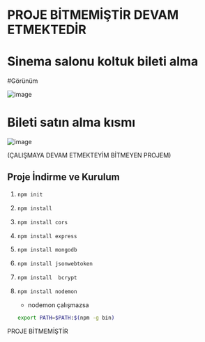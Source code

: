 # PROJE BİTMEMİŞTİR DEVAM ETMEKTEDİR

# Sinema salonu koltuk bileti alma

#Görünüm

![image](https://github.com/yusufkaratasss/Cinemasalon/assets/150325103/75825940-522d-40c2-b984-59b5f92854c8)
# Bileti satın alma kısmı 
![image](https://github.com/yusufkaratasss/Cinemasalon/assets/150325103/69a7c8e0-9bc9-4df4-bc74-a436fd1cd3d5)

(ÇALIŞMAYA DEVAM ETMEKTEYİM BİTMEYEN PROJEM)

## Proje İndirme ve Kurulum

1. 
    ```bash
    npm init
    ```

2. 
    ```bash
    npm install
    ```

3. 
    ```bash
    npm install cors
    ```

4. 
    ```bash
    npm install express
    ```

5. 
    ```bash
    npm install mongodb
    ```

6. 
    ```bash
    npm install jsonwebtoken 
    ```

7. 
    ```bash
    npm install  bcrypt 
    ```

8. 
    ```bash
    npm install nodemon 
    ```

   - nodemon çalışmazsa
    ```bash
    export PATH=$PATH:$(npm -g bin)
    ```

  PROJE BİTMEMİŞTİR 

